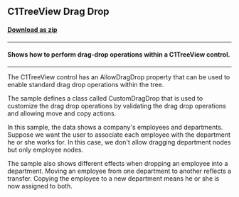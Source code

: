 ## C1TreeView Drag Drop
#### [Download as zip](https://grapecity.github.io/DownGit/#/home?url=https://github.com/GrapeCity/ComponentOne-WPF-Samples/tree/master/NET_462/Core/VB/C1TreeViewDragDropSample)
____
#### Shows how to perform drag-drop operations within a C1TreeView control.
____
The C1TreeView control has an AllowDragDrop property that can be used to
enable standard drag drop operations within the tree.

The sample defines a class called CustomDragDrop that is used to customize
the drag drop operations by validating the drag drop operations and allowing 
move and copy actions.

In this sample, the data shows a company's employees and departments. 
Suppose we want the user to associate each employee with the department he or 
she works for. In this case, we don't allow dragging department nodes but 
only employee nodes.

The sample also shows different effects when dropping an employee into a department.
Moving an employee from one department to another reflects a transfer. Copying
the employee to a new department means he or she is now assigned to both.

